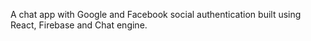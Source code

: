 A chat app with Google and Facebook social authentication built using React, Firebase and Chat engine.
